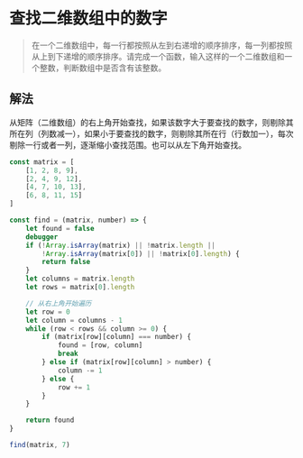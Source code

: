 # 查找二维数组中的数字

> 在一个二维数组中，每一行都按照从左到右递增的顺序排序，每一列都按照从上到下递增的顺序排序。请完成一个函数，输入这样的一个二维数组和一个整数，判断数组中是否含有该整数。

## 解法

从矩阵（二维数组）的右上角开始查找，如果该数字大于要查找的数字，则剔除其所在列（列数减一），如果小于要查找的数字，则剔除其所在行（行数加一），每次剔除一行或者一列，逐渐缩小查找范围。也可以从左下角开始查找。

```js
const matrix = [
    [1, 2, 8, 9],
    [2, 4, 9, 12],
    [4, 7, 10, 13],
    [6, 8, 11, 15]
]

const find = (matrix, number) => {
    let found = false
    debugger
    if (!Array.isArray(matrix) || !matrix.length ||
        !Array.isArray(matrix[0]) || !matrix[0].length) {
        return false
    }
    let columns = matrix.length
    let rows = matrix[0].length

    // 从右上角开始遍历
    let row = 0
    let column = columns - 1
    while (row < rows && column >= 0) {
        if (matrix[row][column] === number) {
            found = [row, column]
            break
        } else if (matrix[row][column] > number) {
            column -= 1
        } else {
            row += 1
        }
    }

    return found
}

find(matrix, 7)
```
